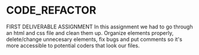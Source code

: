# CODE_REFACTOR
FIRST DELIVERABLE ASSIGNMENT
In this assignment we had to go through an html and css file and clean them up. Organize elements properly, delete/change unnecesary elements, fix bugs and put comments so it's more accessible to potential coders that look our files.
